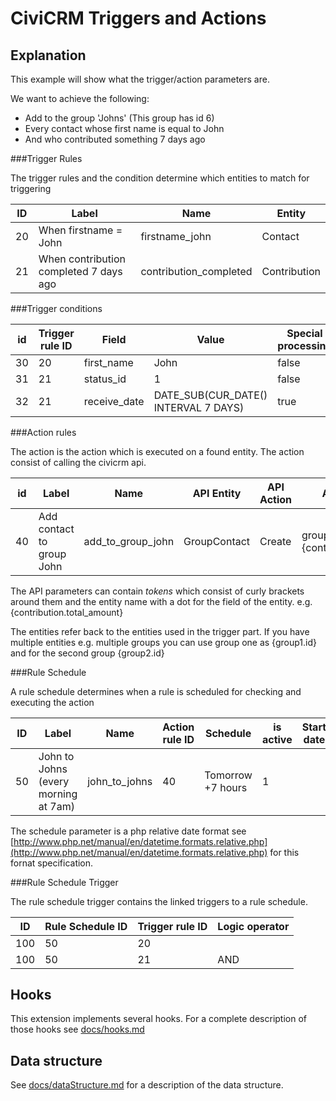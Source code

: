 # CiviCRM Triggers and Actions

## Explanation

This example will show what the trigger/action parameters are.

We want to achieve the following:

- Add to the group 'Johns' (This group has id 6)
- Every contact whose first name is equal to John 
- And who contributed something 7 days ago

###Trigger Rules

The trigger rules and the condition determine which entities to match for triggering

<table>
<thead><tr><th>ID</th><th>Label</th><th>Name</th><th>Entity</th></tr></thead>
<tbody>
<tr>
    <td>20</td><td>When firstname = John</td><td>firstname_john</td><td>Contact</td></tr>
    <td>21</td><td>When contribution completed 7 days ago</td><td>contribution_completed</td><td>Contribution</td></tr>
</tbody>
</table>

###Trigger conditions

<table>
<thead><tr><th>id</th><th>Trigger rule ID</th><th>Field</th><th>Value</th><th>Special processing</th><th>Operator</th><th>Aggregate function</th><th>Grouping field</th></tr></thead>
<tbody>
    <tr><td>30</td><td>20</td><td>first_name</td><td>John</td><td>false</td><td>=</td><td> </td><td> </td></tr>
    <tr><td>31</td><td>21</td><td>status_id</td><td>1</td><td>false</td><td>=</td><td> </td><td> </td></tr>
    <tr><td>32</td><td>21</td><td>receive_date</td><td>DATE_SUB(CUR_DATE() INTERVAL 7 DAYS)</td><td>true</td><td>=</td><td> </td><td> </td></tr>
</tbody>
</table>

###Action rules

The action is the action which is executed on a found entity. The action consist of calling the civicrm api.

<table>
<thead><tr><th>id</th><th>Label</th><th>Name</th><th>API Entity</th><th>API Action</th><th>API Parameters</th></tr></thead>
<tbody>
    <tr><td>40</td><td>Add contact to group John</td><td>add_to_group_john</td><td>GroupContact</td><td>Create</td><td>group_id=6&amp;contact_id={contact.id}</td></tr>
</tbody>
</table>

The API parameters can contain *tokens* which consist of curly brackets around them and the entity name with a dot for the field of the entity. e.g. {contribution.total_amount}

The entities refer back to the entities used in the trigger part. If you have multiple entities e.g. multiple groups you can use group one as {group1.id} and for the second group {group2.id}

###Rule Schedule

A rule schedule determines when a rule is scheduled for checking and executing the action

<table>
<thead><tr><th>ID</th><th>Label</th><th>Name</th><th>Action rule ID</th><th>Schedule</th><th>is active</th><th>Start date</th><th>End date</th></tr></thead>
<tbody>
    <tr><td>50</td><td>John to Johns (every morning at 7am)</td><td>john_to_johns</td><td>40</td><td>Tomorrow +7 hours</td><td>1</td><td> </td><td> </td></tr> 
</tbody>
</table>

The schedule parameter is a php relative date format see [http://www.php.net/manual/en/datetime.formats.relative.php](http://www.php.net/manual/en/datetime.formats.relative.php) for this fornat specification.

###Rule Schedule Trigger

The rule schedule trigger contains the linked triggers to a rule schedule.
<table>
<thead><tr><th>ID</th><th>Rule Schedule ID</th><th>Trigger rule ID</th><th>Logic operator</th></tr></thead>
<tbody><tr><td>100</td><td>50</td><td>20</td><td> </td><tr>
<tr><td>100</td><td>50</td><td>21</td><td>AND</td><tr>
</tbody>
</table>

## Hooks

This extension implements several hooks. For a complete description of those hooks see [docs/hooks.md](docs/hooks.md)

## Data structure

See [docs/dataStructure.md](docs/dataStructure.md) for a description of the data structure.
